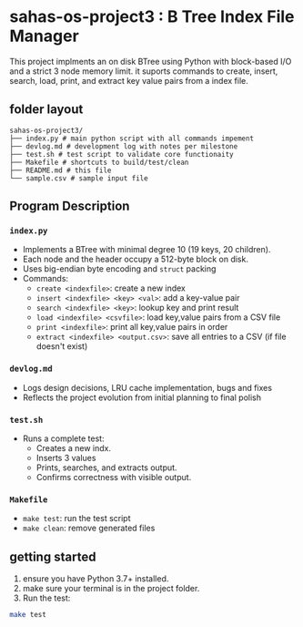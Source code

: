 # sahas-os-project3 : B Tree Index File Manager

This project implments an on disk BTree using Python with block-based I/O and a strict 3 node memory limit. it suports commands to create, insert, search, load, print, and extract key value pairs from a index file.

## folder layout
```
sahas-os-project3/
├── index.py # main python script with all commands impement
├── devlog.md # development log with notes per milestone
├── test.sh # test script to validate core functionaity
├── Makefile # shortcuts to build/test/clean
├── README.md # this file
└── sample.csv # sample input file
```

## Program Description

### `index.py`
- Implements a BTree with minimal degree 10 (19 keys, 20 children).
- Each node and the header occupy a 512-byte block on disk.
- Uses big-endian byte encoding and `struct` packing
- Commands:
  - `create <indexfile>`: create a new index
  - `insert <indexfile> <key> <val>`: add a key-value pair
  - `search <indexfile> <key>`: lookup key and print result
  - `load <indexfile> <csvfile>`: load key,value pairs from a CSV file
  - `print <indexfile>`: print all key,value pairs in order
  - `extract <indexfile> <output.csv>`: save all entries to a CSV (if file doesn't exist)

### `devlog.md`
- Logs design decisions, LRU cache implementation, bugs and fixes
- Reflects the project evolution from initial planning to final polish

### `test.sh`
- Runs a complete test:
  - Creates a new indx.
  - Inserts 3 values
  - Prints, searches, and extracts output.
  - Confirms correctness with visible output.

### `Makefile`
- `make test`: run the test script
- `make clean`: remove generated files

## getting started

1. ensure you have Python 3.7+ installed.
2. make sure your terminal is in the project folder.
3. Run the test:

```bash
make test
